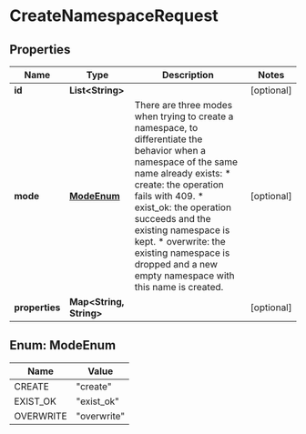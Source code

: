 

# CreateNamespaceRequest


## Properties

| Name | Type | Description | Notes |
|------------ | ------------- | ------------- | -------------|
|**id** | **List&lt;String&gt;** |  |  [optional] |
|**mode** | [**ModeEnum**](#ModeEnum) | There are three modes when trying to create a namespace, to differentiate the behavior when a namespace of the same name already exists:   * create: the operation fails with 409.   * exist_ok: the operation succeeds and the existing namespace is kept.   * overwrite: the existing namespace is dropped and a new empty namespace with this name is created.  |  [optional] |
|**properties** | **Map&lt;String, String&gt;** |  |  [optional] |



## Enum: ModeEnum

| Name | Value |
|---- | -----|
| CREATE | &quot;create&quot; |
| EXIST_OK | &quot;exist_ok&quot; |
| OVERWRITE | &quot;overwrite&quot; |



